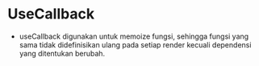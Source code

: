 # UseCallback

- useCallback digunakan untuk memoize fungsi, sehingga fungsi yang sama tidak didefinisikan ulang pada setiap render kecuali dependensi yang ditentukan berubah.